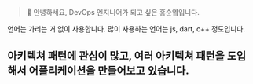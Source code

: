 
> 👋 안녕하세요, DevOps 엔지니어가 되고 싶은 홍순엽입니다.
> 

언어는 가리는 거 없이 사용합니다. 많이 사용하는 언어는 js, dart, c++ 정도입니다. <br>

아키텍쳐 패턴에 관심이 많고, 여러 아키텍쳐 패턴을 도입해서 어플리케이션을 만들어보고 있습니다. 
---
